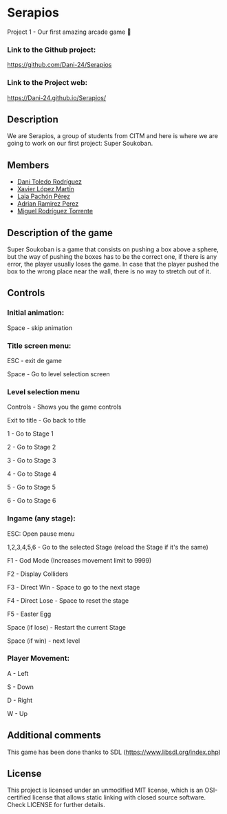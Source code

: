 # Serapios
Project 1 - Our first amazing arcade game 🦎


### Link to the Github project:
https://github.com/Dani-24/Serapios

### Link to the Project web:
https://Dani-24.github.io/Serapios/

## Description
<p> We are Serapios, a group of students from CITM and here is where we are going to work on our first project: Super Soukoban.

## Members

   * [Dani Toledo Rodríguez](https://github.com/Dani-24) 
   * [Xavier López Martín](https://github.com/Xavierlm11)
   * [Laia Pachón Pérez](https://github.com/laiapachon)
   * [Adrian Ramirez Perez](https://github.com/AdriRamirez)
   * [Miguel Rodríguez Torrente](https://github.com/Bankaster)


## Description of the game
Super Soukoban is a game that consists on pushing a box above a sphere, but the way of pushing the boxes has to be the correct one, if there is any error, the player usually loses the game. In case that the player pushed the box to the wrong place near the wall, there is no way to stretch out of it. 


## Controls

### Initial animation:

Space - skip animation

### Title screen menu:

ESC - exit de game

Space - Go to level selection screen

### Level selection menu

Controls - Shows you the game controls

Exit to title - Go back to title

1 - Go to Stage 1

2 - Go to Stage 2

3 - Go to Stage 3

4 - Go to Stage 4

5 - Go to Stage 5

6 - Go to Stage 6

### Ingame (any stage):

ESC: Open pause menu 

1,2,3,4,5,6 - Go to the selected Stage (reload the Stage if it's the same)

F1 - God Mode (Increases movement limit to 9999)

F2 - Display Colliders

F3 - Direct Win  -  Space to go to the next stage

F4 - Direct Lose -  Space to reset the stage

F5 - Easter Egg 
  
Space (if lose) - Restart the current Stage 

Space (if win) - next level

### Player Movement:

A - Left 

S - Down 

D - Right 

W - Up


## Additional comments
This game has been done thanks to SDL (https://www.libsdl.org/index.php)

## License
This project is licensed under an unmodified MIT license, which is an OSI-certified license that allows static linking with closed source software. Check LICENSE for further details.
